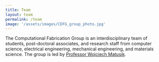 ```yaml
---
title: Team
layout: team
permalink: /team
image: '/assets/images/CDFG_group_photo.jpg'
---
```


The Computational Fabrication Group is an interdisciplinary team of students, post-doctoral associates, and research staff from computer science, electrical engineering, mechanical engineering, and materials science. The group is led by [Professor Wojciech Matusik](/wojciech).